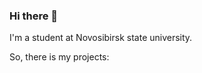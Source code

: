 ### Hi there 👋
I'm a student at Novosibirsk state university.

So, there is my projects:

<!--

([header.png](https://github.com/mrMaliosi/mrMaliosi/blob/main/header.png))
**mrMaliosi/mrMaliosi** is a ✨ _special_ ✨ repository because its `README.md` (this file) appears on your GitHub profile.

<p align='center'>
  <img src='https://github.com/mrMaliosi/mrMaliosi/blob/main/header.png' width='1000'>
</p>

Here are some ideas to get you started:

- 🔭 I’m currently working on ...
- 🌱 I’m currently learning ...
- 👯 I’m looking to collaborate on ...
- 🤔 I’m looking for help with ...
- 💬 Ask me about ...
- 📫 How to reach me: ...
- 😄 Pronouns: ...
- ⚡ Fun fact: ...
-->
